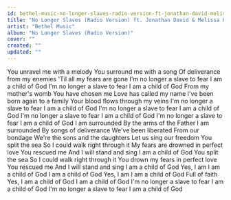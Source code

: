 ```yaml
---
id: bethel-music-no-longer-slaves-radio-version-ft-jonathan-david-melissa-helser
title: "No Longer Slaves (Radio Version) ft. Jonathan David & Melissa Helser"
artist: "Bethel Music"
album: "No Longer Slaves (Radio Version)"
cover: ""
created: ""
updated: ""
---
```


You unravel me with a melody
You surround me with a song
Of deliverance from my enemies
'Til all my fears are gone
I'm no longer a slave to fear
I am a child of God
I'm no longer a slave to fear
I am a child of God
From my mother's womb
You have chosen me
Love has called my name
I've been born again to a family
Your blood flows through my veins
I'm no longer a slave to fear
I am a child of God
I'm no longer a slave to fear
I am a child of God
I'm no longer a slave to fear
I am a child of God
I'm no longer a slave to fear
I am a child of God
I am surrounded
By the arms of the Father
I am surrounded
By songs of deliverance
We've been liberated
From our bondage
We're the sons and the daughters
Let us sing our freedom
You split the sea
So I could walk right through it
My fears are drowned in perfect love
You rescued me
And I will stand and sing
I am a child of God
You split the sea
So I could walk right through it
You drown my fears in perfect love
You rescued me
And I will stand and sing
I am a child of God
Yes, I am
I am a child of God
I am a child of God
Yes, I am
I am a child of God
Full of faith
Yes, I am a child of God
I am a child of God
I'm no longer a slave to fear
I am a child of God
I'm no longer a slave to fear
I am a child of God